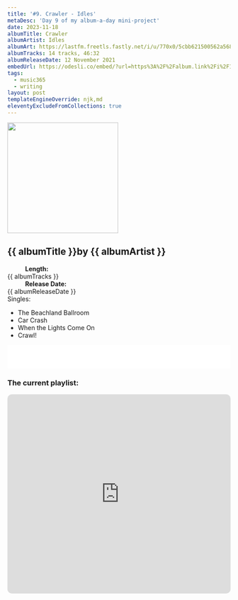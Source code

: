 ```yaml
---
title: '#9. Crawler - Idles'
metaDesc: 'Day 9 of my album-a-day mini-project'
date: 2023-11-18
albumTitle: Crawler
albumArtist: Idles
albumArt: https://lastfm.freetls.fastly.net/i/u/770x0/5cbb621500562a568d92ca9b934c50d3.jpg#5cbb621500562a568d92ca9b934c50d3
albumTracks: 14 tracks, 46:32
albumReleaseDate: 12 November 2021
embedUrl: https://odesli.co/embed/?url=https%3A%2F%2Falbum.link%2Fi%2F1570477692&theme=light
tags:
  - music365
  - writing
layout: post
templateEngineOverride: njk,md
eleventyExcludeFromCollections: true
---
```


<aside class="album-profile" style="--shadow: rgb(46,35,30);">
  <div class="album-profile__image">
    <img width="250" height="250" crossorigin="anonymous" src="{{ albumArt }}"/>
  </div>
  <div class="aside__content">
    <h1><strong>{{ albumTitle }}</strong>by {{ albumArtist }}</h1>
    <dl>
      <div>
        <dd><strong>Length:</strong></dd>
        <dt>{{ albumTracks }}</dt>
      </div>
      <div>
        <dd><strong>Release Date:</strong></dd>
        <dt>{{ albumReleaseDate }}</dt>
      </div>
      <div class="singles">
        <span>Singles:</span>
        <ul>
          <li>The Beachland Ballroom</li>
          <li>Car Crash</li>
          <li>When the Lights Come On</li>
          <li>Crawl!</li>
        </ul>
      </div>
    </dl>
    <div class="color-grid" style="--opacity: 1;">
      <div class="color-grid__container">
					<span class="color color--1" style="--firstColor: rgb(46,35,30);"></span>
					<span class="color color--2" style="--secondaryColor: rgb(217,158,100);"></span>
					<span class="color color--3" style="--thirdColor: rgb(138,160,168);"></span>
      </div>
    </div>
  </div>
</aside>

<iframe width="100%" height="52" src={{ embedUrl }} frameborder="0" allowfullscreen sandbox="allow-same-origin allow-scripts allow-presentation allow-popups allow-popups-to-escape-sandbox" allow="clipboard-read; clipboard-write"></iframe>

### The current playlist:

<iframe allow="autoplay *; encrypted-media *; fullscreen *; clipboard-write" frameborder="0" height="450" style="width:100%;max-width:660px;overflow:hidden;border-radius:10px;" sandbox="allow-forms allow-popups allow-same-origin allow-scripts allow-storage-access-by-user-activation allow-top-navigation-by-user-activation" src="https://embed.music.apple.com/gb/playlist/music365/pl.u-AkAmEd9ix4MAZYJ"></iframe>
